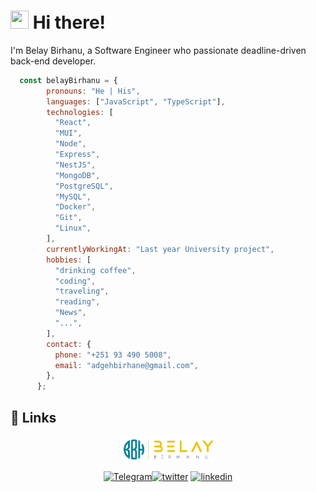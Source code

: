 # <img src="https://media.giphy.com/media/hvRJCLFzcasrR4ia7z/giphy.gif" width="29px" height="29px"> Hi there!

I'm Belay Birhanu, a Software Engineer who passionate deadline-driven back-end developer.

```js
  const belayBirhanu = {
        pronouns: "He | His",
        languages: ["JavaScript", "TypeScript"],
        technologies: [
          "React",
          "MUI",
          "Node",
          "Express",
          "NestJS",
          "MongoDB",
          "PostgreSQL",
          "MySQL",
          "Docker",
          "Git",
          "Linux",
        ],
        currentlyWorkingAt: "Last year University project",
        hobbies: [
          "drinking coffee",
          "coding",
          "traveling",
          "reading",
          "News",
          "...",
        ],
        contact: {
          phone: "+251 93 490 5008",
          email: "adgehbirhane@gmail.com",
        },
      }; 
```

## 🔗 Links

<p align="center"><a href="https://twitter.com/adgehbirhane" target="blank"><img align="center" src="./belay-logo.png" alt="twitter" height="40" width="150" /></a></p>
<p align="center"><a href="https://t.me/adgehbirhane" target="blank"><img align="center" src="https://cdn4.iconfinder.com/data/icons/logos-and-brands/512/335_Telegram_logo-64.png" alt="Telegram" height="30" width="40" /></a><a href="https://twitter.com/adgehbirhane" target="blank"><img align="center" src="https://raw.githubusercontent.com/rahuldkjain/github-profile-readme-generator/master/src/images/icons/Social/twitter.svg" alt="twitter" height="30" width="40" /></a> <a href="https://linkedin.com/in/adgehbirhane" target="blank"><img align="center" src="https://raw.githubusercontent.com/rahuldkjain/github-profile-readme-generator/master/src/images/icons/Social/linked-in-alt.svg" alt="linkedin" height="30" width="40" /></a></p>
